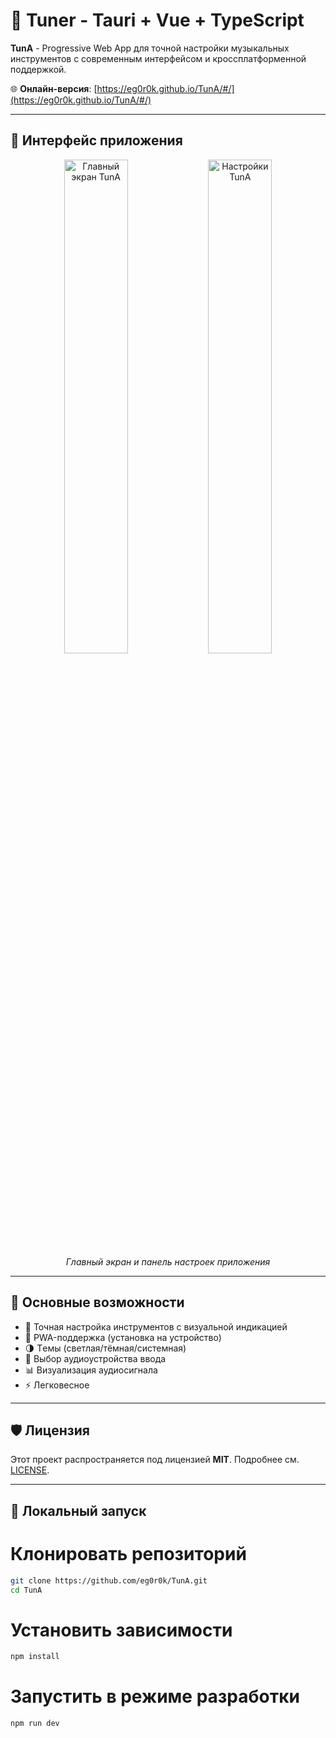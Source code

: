 # 🎵 Tuner - Tauri + Vue + TypeScript

**TunA** - Progressive Web App для точной настройки музыкальных инструментов с современным интерфейсом и кроссплатформенной поддержкой.

🌐 **Онлайн-версия**: [https://eg0r0k.github.io/TunA/#/](https://eg0r0k.github.io/TunA/#/)

---

## 📸 Интерфейс приложения

<div align="center">
  <img src="https://eg0r0k.github.io/TunA/screenshots/main.webp" width="45%" alt="Главный экран TunA"/>
  <img src="https://eg0r0k.github.io/TunA/screenshots/settings.webp" width="45%" alt="Настройки TunA"/>
  <br>
  <em>Главный экран и панель настроек приложения</em>
</div>

---

## 🌟 Основные возможности
- 🎹 Точная настройка инструментов с визуальной индикацией
- 📲 PWA-поддержка (установка на устройство)
- 🌗 Tемы (светлая/тёмная/системная)
- 🎤 Выбор аудиоустройства ввода
- 📊 Визуализация аудиосигнала
- ⚡ Легковесное

---

## 🛡️ Лицензия

Этот проект распространяется под лицензией **MIT**. Подробнее см. [LICENSE](LICENSE).

---

## 🚀 Локальный запуск
# Клонировать репозиторий
```bash 
git clone https://github.com/eg0r0k/TunA.git
cd TunA
```

# Установить зависимости
```bash 
npm install
```

# Запустить в режиме разработки
```bash 
npm run dev
```
